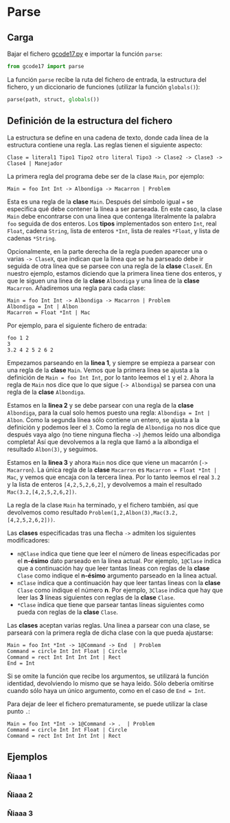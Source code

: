 # Parse
## Carga 
Bajar el fichero [gcode17.py](gcode17.py) e importar la función `parse`:
```python
from gcode17 import parse
```
La función `parse` recibe la ruta del fichero de entrada, la estructura del fichero, y un diccionario de funciones (utilizar la función `globals()`):
```python
parse(path, struct, globals())
```

## Definición de la estructura del fichero
La estructura se define en una cadena de texto, donde cada línea de la estructura contiene una regla. Las reglas tienen el siguiente aspecto:
```
Clase = literal1 Tipo1 Tipo2 otro literal Tipo3 -> Clase2 -> Clase3 -> Clase4 | Manejador
```
La primera regla del programa debe ser de la clase `Main`, por ejemplo:
```
Main = foo Int Int -> Albondiga -> Macarron | Problem
```
Esta es una regla de la **clase** `Main`. Después del símbolo igual `=` se especifica qué debe contener la línea a ser parseada. En este caso, la clase `Main` debe encontrarse con una línea que contenga literalmente la palabra `foo` seguida de dos enteros. Los **tipos** implementados son entero `Int`, real `Float`, cadena `String`, lista de enteros `*Int`, lista de reales `*Float`, y lista de cadenas `*String`.

Opcionalmente, en la parte derecha de la regla pueden aparecer una o varias `-> ClaseX`, que indican que la línea que se ha parseado debe ir seguida de otra línea que se parsee con una regla de la **clase** `ClaseX`. En nuestro ejemplo, estamos diciendo que la primera linea tiene dos enteros, y que le siguen una linea de la **clase** `Albondiga` y una linea de la **clase** `Macarron`. Añadiremos una regla para cada clase:
```
Main = foo Int Int -> Albondiga -> Macarron | Problem
Albondiga = Int | Albon
Macarron = Float *Int | Mac
```
Por ejemplo, para el siguiente fichero de entrada:
```
foo 1 2
3
3.2 4 2 5 2 6 2
```
Empezamos parseando en la **linea 1**, y siempre se empieza a parsear con una regla de la **clase** `Main`. Vemos que la primera linea se ajusta a la definición de `Main = foo Int Int`, por lo tanto leemos el `1` y el `2`. Ahora la regla de `Main` nos dice que lo que sigue (`-> Albondiga`) se parsea con una regla de la **clase** `Albondiga`.

Estamos en la **linea 2** y se debe parsear con una regla de la **clase** `Albondiga`, para la cual solo hemos puesto una regla: `Albondiga = Int | Albon`. Como la segunda línea sólo contiene un entero, se ajusta a la definición y podemos leer el `3`. Como la regla de `Albondiga` no nos dice que después vaya algo (no tiene ninguna flecha `->`) ¡hemos leído una albondiga completa! Así que devolvemos a la regla que llamó a la albondiga el resultado `Albon(3)`, y seguimos.

Estamos en la **linea 3** y ahora `Main` nos dice que viene un macarrón (`-> Macarron`). La única regla de la **clase** `Macarron` es `Macarron = Float *Int | Mac`, y vemos que encaja con la tercera linea. Por lo tanto leemos el real `3.2` y la lista de enteros `[4,2,5,2,6,2]`, y devolvemos a main el resultado `Mac(3.2,[4,2,5,2,6,2])`.

La regla de la clase `Main` ha terminado, y el fichero también, así que devolvemos como resultado `Problem(1,2,Albon(3),Mac(3.2,[4,2,5,2,6,2]))`.

Las **clases** especificadas tras una flecha `->` admiten los siguientes modificadores:

* `n@Clase` indica que tiene que leer el número de lineas especificadas por el **n-ésimo** dato parseado en la línea actual. Por ejemplo, `1@Clase` indica que a continuación hay que leer tantas lineas con reglas de la **clase** `Clase` como indique el **n-ésimo** argumento parseado en la linea actual.
* `nClase` indica que a continuación hay que leer tantas lineas con la **clase** `Clase` como indique el número **n**. Por ejemplo, `3Clase` indica que hay que leer las **3** líneas siguientes con reglas de la **clase** `Clase`.
* `*Clase` indica que tiene que parsear tantas líneas siguientes como pueda con reglas de la **clase** `Clase`.

Las **clases** aceptan varias reglas. Una linea a parsear con una clase, se parseará con la primera regla de dicha clase con la que pueda ajustarse:
```
Main = foo Int *Int -> 1@Command -> End  | Problem
Command = circle Int Int Float | Circle
Command = rect Int Int Int Int | Rect
End = Int
```
Si se omite la función que recibe los argumentos, se utilizará la función identidad, devolviendo lo mismo que se haya leido. Sólo debería omitirse cuando sólo haya un único argumento, como en el caso de `End = Int`.

Para dejar de leer el fichero prematuramente, se puede utilizar la clase punto `.`:
```
Main = foo Int *Int -> 1@Command -> .  | Problem
Command = circle Int Int Float | Circle
Command = rect Int Int Int Int | Rect
```

## Ejemplos

### Ñiaaa 1

### Ñiaaa 2

### Ñiaaa 3
